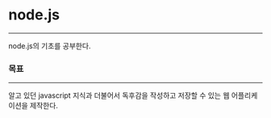 # node.js

---

node.js의 기초를 공부한다.



### 목표

---

알고 있던 javascript 지식과 더불어서 독후감을 작성하고 저장할 수 있는 웹 어플리케이션을 제작한다.